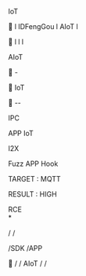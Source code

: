 IoT 


l IDFengGou l  AIoT  l 


l  l  l 




















AIoT 

 - 


IoT 

 -- 

 

 IPC 

 APP IoT

 I2X

    




   Fuzz APP Hook


  

TARGET : MQTT













RESULT : HIGH

RCE  
* 














   



 














 /      /  


 /SDK  /APP    


 /  /  AIoT  /   / 

 
----


